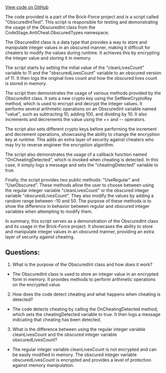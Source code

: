 [View code on GitHub](https://github.com/TieHaxJan/Brick-Force/Assembly-CSharp\ObscuredIntTest.cs)

The code provided is a part of the Brick-Force project and is a script called "ObscuredIntTest". This script is responsible for testing and demonstrating the usage of the ObscuredInt class from the CodeStage.AntiCheat.ObscuredTypes namespace.

The ObscuredInt class is a data type that provides a way to store and manipulate integer values in an obscured manner, making it difficult for cheaters to modify the values during runtime. It achieves this by encrypting the integer value and storing it in memory.

The script starts by setting the initial value of the "cleanLivesCount" variable to 11 and the "obscuredLivesCount" variable to an obscured version of 11. It then logs the original lives count and how the obscured lives count is stored in memory.

The script then demonstrates the usage of various methods provided by the ObscuredInt class. It sets a new crypto key using the SetNewCryptoKey method, which is used to encrypt and decrypt the integer values. It performs several arithmetic operations on an ObscuredInt variable named "value", such as subtracting 10, adding 100, and dividing by 10. It also increments and decrements the value using the ++ and -- operators.

The script also sets different crypto keys before performing the increment and decrement operations, showcasing the ability to change the encryption key at runtime. This adds an extra layer of security against cheaters who may try to reverse engineer the encryption algorithm.

The script also demonstrates the usage of a callback function named "OnCheatingDetected", which is invoked when cheating is detected. In this case, it simply logs a message and sets the "cheatingDetected" variable to true.

Finally, the script provides two public methods: "UseRegular" and "UseObscured". These methods allow the user to choose between using the regular integer variable "cleanLivesCount" or the obscured integer variable "obscuredLivesCount". They also modify the values by adding a random range between -10 and 50. The purpose of these methods is to show the difference in behavior between regular and obscured integer variables when attempting to modify them.

In summary, this script serves as a demonstration of the ObscuredInt class and its usage in the Brick-Force project. It showcases the ability to store and manipulate integer values in an obscured manner, providing an extra layer of security against cheating.
## Questions: 
 1. What is the purpose of the ObscuredInt class and how does it work?
- The ObscuredInt class is used to store an integer value in an encrypted form in memory. It provides methods to perform arithmetic operations on the encrypted value.

2. How does the code detect cheating and what happens when cheating is detected?
- The code detects cheating by calling the OnCheatingDetected method, which sets the cheatingDetected variable to true. It then logs a message indicating that cheating has been detected.

3. What is the difference between using the regular integer variable cleanLivesCount and the obscured integer variable obscuredLivesCount?
- The regular integer variable cleanLivesCount is not encrypted and can be easily modified in memory. The obscured integer variable obscuredLivesCount is encrypted and provides a level of protection against memory manipulation.